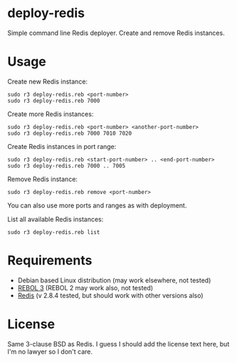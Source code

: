 deploy-redis
============

Simple command line Redis deployer. Create and remove Redis instances.

Usage
=====

Create new Redis instance:

	sudo r3 deploy-redis.reb <port-number>
	sudo r3 deploy-redis.reb 7000

Create more Redis instances:

	sudo r3 deploy-redis.reb <port-number> <another-port-number>
	sudo r3 deploy-redis.reb 7000 7010 7020

Create Redis instances in port range:

	sudo r3 deploy-redis.reb <start-port-number> .. <end-port-number>
	sudo r3 deploy-redis.reb 7000 .. 7005

Remove Redis instance:

	sudo r3 deploy-redis.reb remove <port-number>

You can also use more ports and ranges as with deployment.

List all available Redis instances:

	sudo r3 deploy-redis.reb list

Requirements
============

* Debian based Linux distribution (may work elsewhere, not tested)
* [REBOL 3](https://github.com/rebol/rebol) (REBOL 2 may work also, not tested)
* [Redis](https://github.com/antirez/redis) (v 2.8.4 tested, but should work with other versions also)

License
=======

Same 3-clause BSD as Redis. I guess I should add the license text here,
but I'm no lawyer so I don't care.